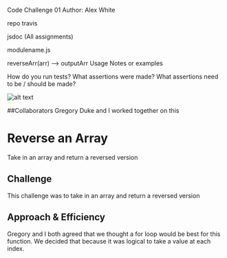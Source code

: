 Code Challenge 01
Author: Alex White

<!-- Links and Resources -->
repo
travis

<!-- Documentation -->
jsdoc (All assignments)

<!-- Modules -->
modulename.js

<!-- Exported Values and Methods -->
reverseArr(arr) --> outputArr
Usage Notes or examples


<!-- Setup -->


<!-- Tests -->
How do you run tests?
What assertions were made?
What assertions need to be / should be made?

<!-- UML -->
![alt text](https://github.com/AlexWhitey/data-structures-and-algorithms/blob/array_reverse/assets/array_reverse.HEIC)

##Collaborators
Gregory Duke and I worked together on this

# Reverse an Array
<!-- Short summary or background information -->
Take in an array and return a reversed version


## Challenge
<!-- Description of the challenge -->
This challenge was to take in an array and return a reversed version


## Approach & Efficiency
<!-- What approach did you take? Why? What is the Big O space/time for this approach? -->
Gregory and I both agreed that we thought a for loop would be best for this function. We decided that because it was logical to take a value at each index. 
 